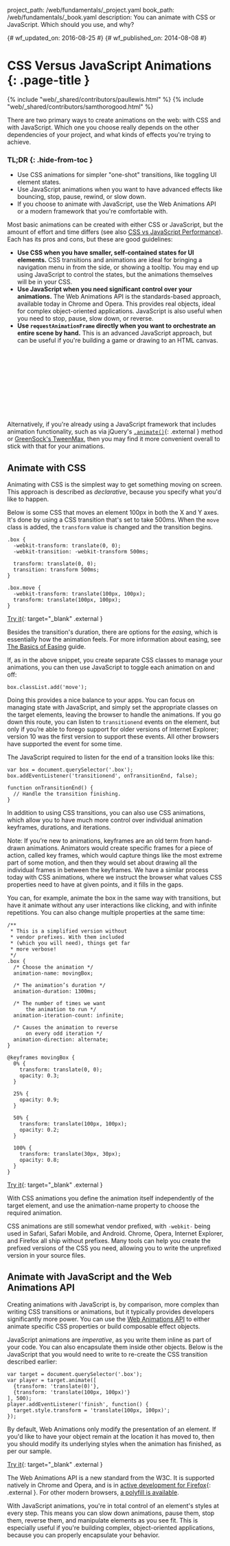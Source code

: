 project_path: /web/fundamentals/_project.yaml
book_path: /web/fundamentals/_book.yaml
description: You can animate with CSS or JavaScript. Which should you use, and why?

{# wf_updated_on: 2016-08-25 #}
{# wf_published_on: 2014-08-08 #}

# CSS Versus JavaScript Animations {: .page-title }

{% include "web/_shared/contributors/paullewis.html" %}
{% include "web/_shared/contributors/samthorogood.html" %}

There are two primary ways to create animations on the web: with CSS and with JavaScript. Which one you choose really depends on the other dependencies of your project, and what kinds of effects you're trying to achieve.

### TL;DR {: .hide-from-toc }
* Use CSS animations for simpler "one-shot" transitions, like toggling UI element states.
* Use JavaScript animations when you want to have advanced effects like bouncing, stop, pause, rewind, or slow down.
* If you choose to animate with JavaScript, use the Web Animations API or a modern framework that you're comfortable with.


Most basic animations can be created with either CSS or JavaScript, but the amount of effort and time differs (see also [CSS vs JavaScript Performance](animations-and-performance#css-vs-javascript-performance)). Each has its pros and cons, but these are good guidelines:

* **Use CSS when you have smaller, self-contained states for UI elements.** CSS transitions and animations are ideal for bringing a navigation menu in from the side, or showing a tooltip. You may end up using JavaScript to control the states, but the animations themselves will be in your CSS.
* **Use JavaScript when you need significant control over your animations.** The Web Animations API is the standards-based approach, available today in Chrome and Opera. This provides real objects, ideal for complex object-oriented applications. JavaScript is also useful when you need to stop, pause, slow down, or reverse.
* **Use `requestAnimationFrame` directly when you want to orchestrate an entire scene by hand.** This is an advanced JavaScript approach, but can be useful if you're building a game or drawing to an HTML canvas.

<div class="video-wrapper">
  <iframe class="devsite-embedded-youtube-video" data-video-id="WaNoqBAp8NI"
          data-autohide="1" data-showinfo="0" frameborder="0" allowfullscreen>
  </iframe>
</div>

Alternatively, if you're already using a JavaScript framework that includes animation functionality, such as via jQuery's [`.animate()`](https://api.jquery.com/animate/){: .external } method or [GreenSock's TweenMax](https://github.com/greensock/GreenSock-JS/tree/master/src/minified), then you may find it more convenient overall to stick with that for your animations.

<div class="clearfix"></div>

## Animate with CSS

Animating with CSS is the simplest way to get something moving on screen. This approach is described as *declarative*, because you specify what you'd like to happen.

Below is some CSS that moves an element 100px in both the X and Y axes. It's done by using a CSS transition that's set to take 500ms. When the `move` class is added, the `transform` value is changed and the transition begins.


    .box {
      -webkit-transform: translate(0, 0);
      -webkit-transition: -webkit-transform 500ms;
    
      transform: translate(0, 0);
      transition: transform 500ms;
    }
    
    .box.move {
      -webkit-transform: translate(100px, 100px);
      transform: translate(100px, 100px);
    }
    
[Try it](https://googlesamples.github.io/web-fundamentals/fundamentals/design-and-ux/animations/box-move-simple.html){: target="_blank" .external }

Besides the transition's duration, there are options for the *easing*, which is essentially how the animation feels. For more information about easing, see [The Basics of Easing](the-basics-of-easing) guide.

If, as in the above snippet, you create separate CSS classes to manage your animations, you can then use JavaScript to toggle each animation on and off:


    box.classList.add('move');
    

Doing this provides a nice balance to your apps. You can focus on managing state with JavaScript, and simply set the appropriate classes on the target elements, leaving the browser to handle the animations. If you go down this route, you can listen to `transitionend` events on the element, but only if you’re able to forego support for older versions of Internet Explorer; version 10 was the first version to support these events. All other browsers have supported the event for some time.

The JavaScript required to listen for the end of a transition looks like this:


    var box = document.querySelector('.box');
    box.addEventListener('transitionend', onTransitionEnd, false);
    
    function onTransitionEnd() {
      // Handle the transition finishing.
    }
    

In addition to using CSS transitions, you can also use CSS animations, which allow you to have much more control over individual animation keyframes, durations, and iterations.

Note: If you’re new to animations, keyframes are an old term from hand-drawn animations. Animators would create specific frames for a piece of action, called key frames, which would capture things like the most extreme part of some motion, and then they would set about drawing all the individual frames in between the keyframes. We have a similar process today with CSS animations, where we instruct the browser what values CSS properties need to have at given points, and it fills in the gaps.

You can, for example, animate the box in the same way with transitions, but have it animate without any user interactions like clicking, and with infinite repetitions. You can also change multiple properties at the same time:


    /**
     * This is a simplified version without
     * vendor prefixes. With them included
     * (which you will need), things get far
     * more verbose!
     */
    .box {
      /* Choose the animation */
      animation-name: movingBox;
    
      /* The animation’s duration */
      animation-duration: 1300ms;
    
      /* The number of times we want
          the animation to run */
      animation-iteration-count: infinite;
    
      /* Causes the animation to reverse
          on every odd iteration */
      animation-direction: alternate;
    }
    
    @keyframes movingBox {
      0% {
        transform: translate(0, 0);
        opacity: 0.3;
      }
    
      25% {
        opacity: 0.9;
      }
    
      50% {
        transform: translate(100px, 100px);
        opacity: 0.2;
      }
    
      100% {
        transform: translate(30px, 30px);
        opacity: 0.8;
      }
    }
    

[Try it](https://googlesamples.github.io/web-fundamentals/fundamentals/design-and-ux/animations/box-move-keyframes.html){: target="_blank" .external }

With CSS animations you define the animation itself independently of the target element, and use the animation-name property to choose the required animation.

CSS animations are still somewhat vendor prefixed, with `-webkit-` being used in Safari, Safari Mobile, and Android. Chrome, Opera, Internet Explorer, and Firefox all ship without prefixes. Many tools can help you create the prefixed versions of the CSS you need, allowing you to write the unprefixed version in your source files.

## Animate with JavaScript and the Web Animations API

Creating animations with JavaScript is, by comparison, more complex than writing CSS transitions or animations, but it typically provides developers significantly more power. You can use the [Web Animations API](https://w3c.github.io/web-animations/) to either animate specific CSS properties or build composable effect objects.

JavaScript animations are *imperative*, as you write them inline as part of your code. You can also encapsulate them inside other objects. Below is the JavaScript that you would need to write to re-create the CSS transition described earlier:


    var target = document.querySelector('.box');
    var player = target.animate([
      {transform: 'translate(0)'},
      {transform: 'translate(100px, 100px)'}
    ], 500);
    player.addEventListener('finish', function() {
      target.style.transform = 'translate(100px, 100px)';
    });
    

By default, Web Animations only modify the presentation of an element. If you'd like to have your object remain at the location it has moved to, then you should modify its underlying styles when the animation has finished, as per our sample.

[Try it](https://googlesamples.github.io/web-fundamentals/fundamentals/design-and-ux/animations/box-move-wa.html){: target="_blank" .external }

The Web Animations API is a new standard from the W3C. It is supported natively in Chrome and Opera, and is in [active development for Firefox](https://birtles.github.io/areweanimatedyet/){: .external }. For other modern browsers, [a polyfill is available](https://github.com/web-animations/web-animations-js).

With JavaScript animations, you're in total control of an element's styles at every step. This means you can slow down animations, pause them, stop them, reverse them, and manipulate elements as you see fit. This is especially useful if you're building complex, object-oriented applications, because you can properly encapsulate your behavior.
